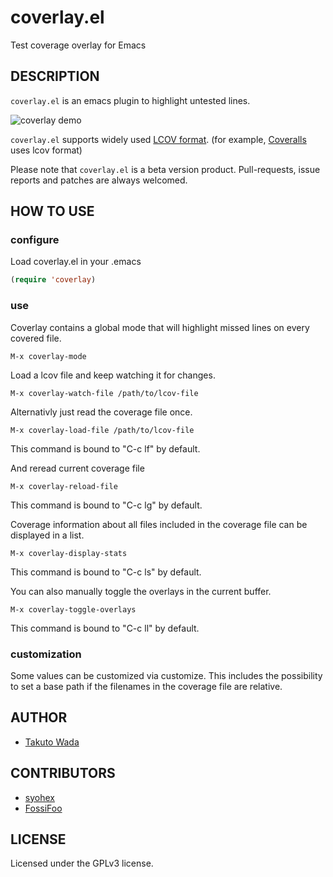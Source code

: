 coverlay.el
================================

Test coverage overlay for Emacs


DESCRIPTION
---------------------------------------
`coverlay.el` is an emacs plugin to highlight untested lines.

![coverlay demo](https://raw.githubusercontent.com/twada/coverlay.el/master/img/coverlay_demo.png "coverlay demo")

`coverlay.el` supports widely used [LCOV format](http://ltp.sourceforge.net/coverage/lcov/geninfo.1.php). (for example, [Coveralls](https://coveralls.io/) uses lcov format)

Please note that `coverlay.el` is a beta version product. Pull-requests, issue reports and patches are always welcomed.


HOW TO USE
---------------------------------------

### configure

Load coverlay.el in your .emacs

```lisp
(require 'coverlay)
```

### use

Coverlay contains a global mode that will highlight missed lines on every covered file.

    M-x coverlay-mode


Load a lcov file and keep watching it for changes.

    M-x coverlay-watch-file /path/to/lcov-file


Alternativly just read the coverage file once.

    M-x coverlay-load-file /path/to/lcov-file

This command is bound to "C-c lf" by default.

And reread current coverage file

    M-x coverlay-reload-file

This command is bound to "C-c lg" by default.


Coverage information about all files included in the coverage file can be displayed in a list.

    M-x coverlay-display-stats

This command is bound to "C-c ls" by default.


You can also manually toggle the overlays in the current buffer.

    M-x coverlay-toggle-overlays

This command is bound to "C-c ll" by default.


### customization

Some values can be customized via customize. This includes the possibility to set a base path if the filenames in the coverage file are relative.



AUTHOR
---------------------------------------
* [Takuto Wada](http://github.com/twada)


CONTRIBUTORS
---------------------------------------
* [syohex](https://github.com/syohex)
* [FossiFoo](https://github.com/fossifoo)


LICENSE
---------------------------------------
Licensed under the GPLv3 license.
